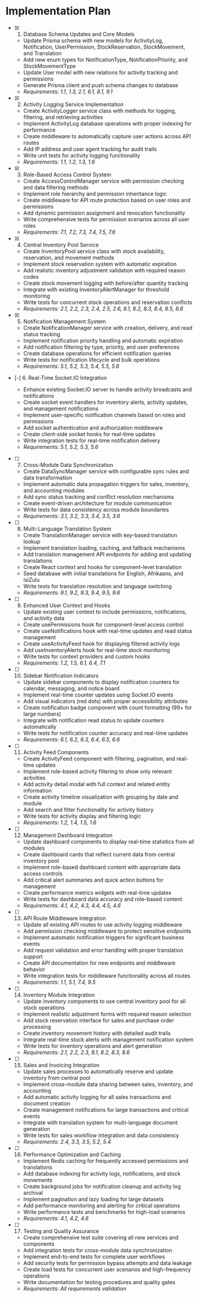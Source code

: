 # Implementation Plan

- [x] 1. Database Schema Updates and Core Models

  - Update Prisma schema with new models for ActivityLog, Notification, UserPermission, StockReservation, StockMovement, and Translation
  - Add new enum types for NotificationType, NotificationPriority, and StockMovementType
  - Update User model with new relations for activity tracking and permissions
  - Generate Prisma client and push schema changes to database
  - _Requirements: 1.1, 1.3, 2.1, 6.1, 8.1, 9.1_

- [x] 2. Activity Logging Service Implementation

  - Create ActivityLogger service class with methods for logging, filtering, and retrieving activities
  - Implement ActivityLog database operations with proper indexing for performance
  - Create middleware to automatically capture user actions across API routes
  - Add IP address and user agent tracking for audit trails
  - Write unit tests for activity logging functionality
  - _Requirements: 1.1, 1.2, 1.3, 1.6_

- [x] 3. Role-Based Access Control System

  - Create AccessControlManager service with permission checking and data filtering methods
  - Implement role hierarchy and permission inheritance logic
  - Create middleware for API route protection based on user roles and permissions
  - Add dynamic permission assignment and revocation functionality
  - Write comprehensive tests for permission scenarios across all user roles
  - _Requirements: 7.1, 7.2, 7.3, 7.4, 7.5, 7.6_

- [x] 4. Central Inventory Pool Service

  - Create InventoryPool service class with stock availability, reservation, and movement methods
  - Implement stock reservation system with automatic expiration
  - Add realistic inventory adjustment validation with required reason codes
  - Create stock movement logging with before/after quantity tracking
  - Integrate with existing InventoryAlertManager for threshold monitoring
  - Write tests for concurrent stock operations and reservation conflicts
  - _Requirements: 2.1, 2.2, 2.3, 2.4, 2.5, 2.6, 8.1, 8.2, 8.3, 8.4, 8.5, 8.6_

- [x] 5. Notification Management System


  - Create NotificationManager service with creation, delivery, and read status tracking
  - Implement notification priority handling and automatic expiration
  - Add notification filtering by type, priority, and user preferences
  - Create database operations for efficient notification queries
  - Write tests for notification lifecycle and bulk operations
  - _Requirements: 5.1, 5.2, 5.3, 5.4, 5.5, 5.6_

- [-] 6. Real-Time Socket.IO Integration



  - Enhance existing Socket.IO server to handle activity broadcasts and notifications
  - Create socket event handlers for inventory alerts, activity updates, and management notifications
  - Implement user-specific notification channels based on roles and permissions
  - Add socket authentication and authorization middleware
  - Create client-side socket hooks for real-time updates
  - Write integration tests for real-time notification delivery
  - _Requirements: 5.1, 5.2, 5.3, 5.6_

- [ ] 7. Cross-Module Data Synchronization

  - Create DataSyncManager service with configurable sync rules and data transformation
  - Implement automatic data propagation triggers for sales, inventory, and accounting modules
  - Add sync status tracking and conflict resolution mechanisms
  - Create event-driven architecture for module communication
  - Write tests for data consistency across module boundaries
  - _Requirements: 3.1, 3.2, 3.3, 3.4, 3.5, 3.6_

- [ ] 8. Multi-Language Translation System

  - Create TranslationManager service with key-based translation lookup
  - Implement translation loading, caching, and fallback mechanisms
  - Add translation management API endpoints for adding and updating translations
  - Create React context and hooks for component-level translation
  - Seed database with initial translations for English, Afrikaans, and isiZulu
  - Write tests for translation resolution and language switching
  - _Requirements: 9.1, 9.2, 9.3, 9.4, 9.5, 9.6_

- [ ] 9. Enhanced User Context and Hooks

  - Update existing user context to include permissions, notifications, and activity data
  - Create usePermissions hook for component-level access control
  - Create useNotifications hook with real-time updates and read status management
  - Create useActivityFeed hook for displaying filtered activity logs
  - Add useInventoryAlerts hook for real-time stock monitoring
  - Write tests for context providers and custom hooks
  - _Requirements: 1.2, 1.5, 6.1, 6.4, 7.1_

- [ ] 10. Sidebar Notification Indicators

  - Update sidebar components to display notification counters for calendar, messaging, and notice board
  - Implement real-time counter updates using Socket.IO events
  - Add visual indicators (red dots) with proper accessibility attributes
  - Create notification badge component with count formatting (99+ for large numbers)
  - Integrate with notification read status to update counters automatically
  - Write tests for notification counter accuracy and real-time updates
  - _Requirements: 6.1, 6.2, 6.3, 6.4, 6.5, 6.6_

- [ ] 11. Activity Feed Components

  - Create ActivityFeed component with filtering, pagination, and real-time updates
  - Implement role-based activity filtering to show only relevant activities
  - Add activity detail modal with full context and related entity information
  - Create activity timeline visualization with grouping by date and module
  - Add search and filter functionality for activity history
  - Write tests for activity display and filtering logic
  - _Requirements: 1.2, 1.4, 1.5, 1.6_

- [ ] 12. Management Dashboard Integration

  - Update dashboard components to display real-time statistics from all modules
  - Create dashboard cards that reflect current data from central inventory pool
  - Implement role-based dashboard content with appropriate data access controls
  - Add critical alert summaries and quick action buttons for management
  - Create performance metrics widgets with real-time updates
  - Write tests for dashboard data accuracy and role-based content
  - _Requirements: 4.1, 4.2, 4.3, 4.4, 4.5, 4.6_

- [ ] 13. API Route Middleware Integration

  - Update all existing API routes to use activity logging middleware
  - Add permission checking middleware to protect sensitive endpoints
  - Implement automatic notification triggers for significant business events
  - Add request validation and error handling with proper translation support
  - Create API documentation for new endpoints and middleware behavior
  - Write integration tests for middleware functionality across all routes
  - _Requirements: 1.1, 5.1, 7.4, 9.5_

- [ ] 14. Inventory Module Integration

  - Update inventory components to use central inventory pool for all stock operations
  - Implement realistic adjustment forms with required reason selection
  - Add stock reservation interface for sales and purchase order processing
  - Create inventory movement history with detailed audit trails
  - Integrate real-time stock alerts with management notification system
  - Write tests for inventory operations and alert generation
  - _Requirements: 2.1, 2.2, 2.3, 8.1, 8.2, 8.3, 8.6_

- [ ] 15. Sales and Invoicing Integration

  - Update sales processes to automatically reserve and update inventory from central pool
  - Implement cross-module data sharing between sales, inventory, and accounting
  - Add automatic activity logging for all sales transactions and document creation
  - Create management notifications for large transactions and critical events
  - Integrate with translation system for multi-language document generation
  - Write tests for sales workflow integration and data consistency
  - _Requirements: 2.4, 3.3, 3.5, 5.2, 5.4_

- [ ] 16. Performance Optimization and Caching

  - Implement Redis caching for frequently accessed permissions and translations
  - Add database indexing for activity logs, notifications, and stock movements
  - Create background jobs for notification cleanup and activity log archival
  - Implement pagination and lazy loading for large datasets
  - Add performance monitoring and alerting for critical operations
  - Write performance tests and benchmarks for high-load scenarios
  - _Requirements: 4.1, 4.2, 4.6_

- [ ] 17. Testing and Quality Assurance
  - Create comprehensive test suite covering all new services and components
  - Add integration tests for cross-module data synchronization
  - Implement end-to-end tests for complete user workflows
  - Add security tests for permission bypass attempts and data leakage
  - Create load tests for concurrent user scenarios and high-frequency operations
  - Write documentation for testing procedures and quality gates
  - _Requirements: All requirements validation_
